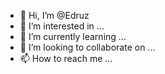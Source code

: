 - 👋 Hi, I’m @Edruz
- 👀 I’m interested in ...
- 🌱 I’m currently learning ...
- 💞️ I’m looking to collaborate on ...
- 📫 How to reach me ...

<!---
Edruz/Edruz is a ✨ special ✨ repository because its `README.md` (this file) appears on your GitHub profile.
You can click the Preview link to take a look at your changes.
--->
